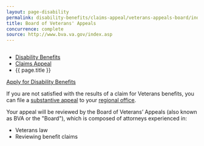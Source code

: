 ```yaml
---
layout: page-disability
permalink: disability-benefits/claims-appeal/veterans-appeals-board/index.html
title: Board of Veterans' Appeals
concurrence: complete
source: http://www.bva.va.gov/index.asp
---
```


<div class="splash" markdown="0">
<div class="row" markdown="0">
<div class="small-12 columns" markdown="0">

<ul class="breadcrumbs" role="menubar" aria-label="Primary">
<li class="parent"><a href="/disability-benefits/">Disability Benefits</a></li>
<li class="parent"><a href="/disability-benefits/claims-appeal/">Claims Appeal</a></li>
<li class="active">{{ page.title }}</li>
</ul>

</div>
</div>
</div>

<div class="main" role="main" markdown="0">
<div class="action-bar">
  <div class="row">
    <div class="small-12 columns">
      <a class="usa-button-primary" href="{{ site.url}}/disability-benefits/get/">Apply for Disability Benefits</a>
    </div>
  </div>
</div>
<div class="section one" markdown="0">
<div class="primary" markdown="0">
<div class="row" markdown="0">
<div class="small-12 columns" markdown="1">

If you are not satisfied with the results of a claim for Veterans benefits, you can file a [substantive appeal](http://www.va.gov/vaforms/va/pdf/VA9.pdf) to your [regional office](http://www.benefits.va.gov/benefits/offices.asp).
</div>
<div class="small-12 columns" markdown="0">
<div class="call-out" markdown="1">
Your appeal will be reviewed by the Board of Veterans’ Appeals (also known as BVA or the "Board"), which is composed of attorneys experienced in:

- Veterans law
- Reviewing benefit claims

</div>
</div>


</div>
</div>

</div>
